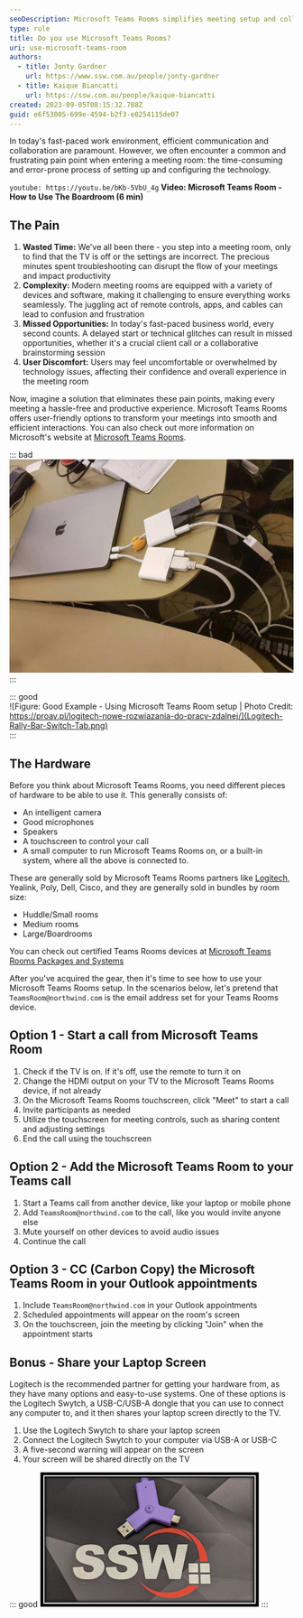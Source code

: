 ```yaml
---
seoDescription: Microsoft Teams Rooms simplifies meeting setup and collaboration, eliminating wasted time, complexity, and user discomfort.
type: rule
title: Do you use Microsoft Teams Rooms?
uri: use-microsoft-teams-room
authors:
  - title: Jonty Gardner
    url: https://www.ssw.com.au/people/jonty-gardner
  - title: Kaique Biancatti
    url: https://ssw.com.au/people/kaique-biancatti
created: 2023-09-05T08:15:32.788Z
guid: e6f53005-699e-4594-b2f3-e0254115de07
---
```


In today's fast-paced work environment, efficient communication and collaboration are paramount. However, we often encounter a common and frustrating pain point when entering a meeting room: the time-consuming and error-prone process of setting up and configuring the technology.

<!--endintro-->

`youtube: https://youtu.be/bKb-5VbU_4g`
**Video: Microsoft Teams Room - How to Use The Boardroom (6 min)**

## The Pain

1. **Wasted Time:** We've all been there - you step into a meeting room, only to find that the TV is off or the settings are incorrect. The precious minutes spent troubleshooting can disrupt the flow of your meetings and impact productivity
2. **Complexity:** Modern meeting rooms are equipped with a variety of devices and software, making it challenging to ensure everything works seamlessly. The juggling act of remote controls, apps, and cables can lead to confusion and frustration
3. **Missed Opportunities:** In today's fast-paced business world, every second counts. A delayed start or technical glitches can result in missed opportunities, whether it's a crucial client call or a collaborative brainstorming session
4. **User Discomfort:** Users may feel uncomfortable or overwhelmed by technology issues, affecting their confidence and overall experience in the meeting room

Now, imagine a solution that eliminates these pain points, making every meeting a hassle-free and productive experience. Microsoft Teams Rooms offers user-friendly options to transform your meetings into smooth and efficient interactions. You can also check out more information on Microsoft's website at [Microsoft Teams Rooms](https://www.microsoft.com/en-au/microsoft-teams/microsoft-teams-rooms).

::: bad  
![Figure: Bad Example - Cable adapter Hell](bad-example-too-many-cables.png)  
:::

::: good  
![Figure: Good Example - Using Microsoft Teams Room setup | Photo Credit: https://proav.pl/logitech-nowe-rozwiazania-do-pracy-zdalnej/](Logitech-Rally-Bar-Switch-Tab.png)  
:::

## The Hardware

Before you think about Microsoft Teams Rooms, you need different pieces of hardware to be able to use it. This generally consists of:

- An intelligent camera
- Good microphones
- Speakers
- A touchscreen to control your call
- A small computer to run Microsoft Teams Rooms on, or a built-in system, where all the above is connected to.

These are generally sold by Microsoft Teams Rooms partners like [Logitech](https://www.logitech.com/en-au/video-collaboration/partners/microsoft.html), Yealink, Poly, Dell, Cisco, and they are generally sold in bundles by room size:

- Huddle/Small rooms
- Medium rooms
- Large/Boardrooms

You can check out certified Teams Rooms devices at [Microsoft Teams Rooms Packages and Systems](https://www.microsoft.com/en-au/microsoft-teams/across-devices/devices/category/teams-rooms/20)

After you've acquired the gear, then it's time to see how to use your Microsoft Teams Rooms setup. In the scenarios below, let's pretend that `TeamsRoom@northwind.com` is the email address set for your Teams Rooms device.

## Option 1 - Start a call from Microsoft Teams Room

1. Check if the TV is on. If it's off, use the remote to turn it on
2. Change the HDMI output on your TV to the Microsoft Teams Rooms device, if not already
3. On the Microsoft Teams Rooms touchscreen, click "Meet" to start a call
4. Invite participants as needed
5. Utilize the touchscreen for meeting controls, such as sharing content and adjusting settings
6. End the call using the touchscreen

## Option 2 - Add the Microsoft Teams Room to your Teams call

1. Start a Teams call from another device, like your laptop or mobile phone
2. Add `TeamsRoom@northwind.com` to the call, like you would invite anyone else
3. Mute yourself on other devices to avoid audio issues
4. Continue the call

## Option 3 - CC (Carbon Copy) the Microsoft Teams Room in your Outlook appointments

1. Include `TeamsRoom@northwind.com` in your Outlook appointments
2. Scheduled appointments will appear on the room's screen
3. On the touchscreen, join the meeting by clicking "Join" when the appointment starts

## Bonus - Share your Laptop Screen

Logitech is the recommended partner for getting your hardware from, as they have many options and easy-to-use systems. One of these options is the Logitech Swytch, a USB-C/USB-A dongle that you can use to connect any computer to, and it then shares your laptop screen directly to the TV.

1. Use the Logitech Swytch to share your laptop screen
2. Connect the Logitech Swytch to your computer via USB-A or USB-C
3. A five-second warning will appear on the screen
4. Your screen will be shared directly on the TV

::: good
![Figure: Good example - Using the Logitech Swytch to easily connect your laptop and go beyond Teams](logitechswytch.png)
:::
